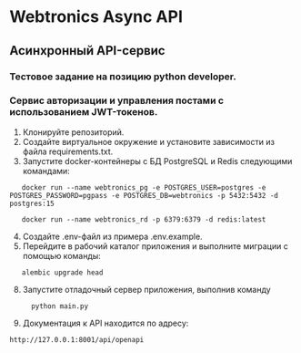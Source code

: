 # Webtronics Async API
## Асинхронный API-сервис
### Тестовое задание на позицию python developer.
### Сервис авторизации и управления постами с использованием JWT-токенов.

1. Клонируйте репозиторий.
2. Создайте виртуальное окружение и установите зависимости из файла requirements.txt.
3. Запустите docker-контейнеры с БД PostgreSQL и Redis следующими командами:

```
   docker run --name webtronics_pg -e POSTGRES_USER=postgres -e POSTGRES_PASSWORD=pgpass -e POSTGRES_DB=webtronics -p 5432:5432 -d postgres:15
```

```
   docker run --name webtronics_rd -p 6379:6379 -d redis:latest
```

4. Создайте .env-файл из примера .env.example.
5. Перейдите в рабочий каталог приложения и выполните миграции с помощью команды:

```
   alembic upgrade head
```

8. Запустите отладочный сервер приложения, выполнив команду
   
   ```
     python main.py
   ```

10. Документация к API находится по адресу:

   ```
   http://127.0.0.1:8001/api/openapi
   ```
